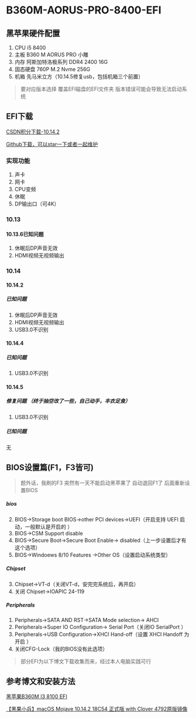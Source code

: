 # B360M-AORUS-PRO-8400-EFI

## 黑苹果硬件配置
1. CPU i5 8400
2. 主板 B360 M AORUS PRO 小雕
3. 内存 阿斯加特洛极系列 DDR4 2400 16G
4. 固态硬盘 760P M.2 Nvme 256G
5. 机箱 先马米立方（10.14.5修复usb，包括机箱三个前置）

> 要对应版本选择 覆盖EFI磁盘的EFI文件夹 版本错误可能会导致无法启动系统

## EFI下载

[CSDN积分下载-10.14.2](https://download.csdn.net/download/q670051552/10888077)

[Github下载，可以star一下或者一起维护](https://github.com/StarYellow/GIGABYTE-B360M-AORUS-PRO-8400-EFI-Hackintosh)

### 实现功能
1. 声卡
2. 网卡
3. CPU变频
4. 休眠
5. DP输出口（可4K）

### 10.13
#### 10.13.6已知问题 
1. 休眠后DP声音无效
2. HDMI视频无视频输出

### 10.14
#### 10.14.2
##### 已知问题 
1. 休眠后DP声音无效
2. HDMI视频无视频输出
3. USB3.0不识别

#### 10.14.4
##### 已知问题 
1. USB3.0不识别

#### 10.14.5
##### 修复问题 （终于抽空改了一些，自己动手，丰衣足食）
1. USB3.0不识别

##### 已知问题
无

## BIOS设置篇(F1，F3皆可)
> 题外话，我刷的F3 突然有一天不能启动黑苹果了 自动退回F1了 后面重新设置BIOS

##### bios
2. BIOS->Storage boot BIOS->other PCI devices->UEFI（开启支持 UEFI 启动，一般默认是开启的 ）
5. BIOS->CSM Support disable
6. BIOS->Secure Boot->Secure Boot Enable-> disabled（上一步设置后才有这个选项）
6. BIOS->Windoews 8/10 Features ->Other OS（设置启动系统类型）


##### Chipset
3. Chipset->VT-d（关闭VT-d，安完完系统后，再开启）
9. 关闭 Chipset->IOAPIC 24-119

##### Peripherals
1. Peripherals->SATA AND RST->SATA Mode selection-> AHCI
7. Peripherals->Super IO Configuration-> Serial Port（关闭IO SerialPort ）
8. Peripherals->USB Configuration->XHCI Hand-off（设置 XHCI Handoff 为 开启 ）
4. 关闭CFG-Lock（我的BIOS没有此选项）

> 部分EFI为以下博文下载收集而来，经过本人电脑实践可行

## 参考博文和安装方法
[黑苹果B360M I3 8100 EFI](https://blog.csdn.net/flyhorstar/article/details/85242675)

[【黑果小兵】macOS Mojave 10.14.2 18C54 正式版 with Clover 4792原版镜像
](https://blog.daliansky.net/macOS-Mojave-10.14.2-18C54-official-version-with-Clover-4792-original-image.html)
